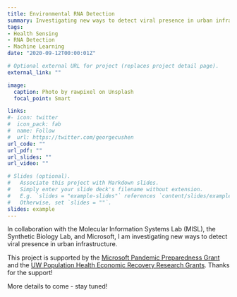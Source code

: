 ```yaml
---
title: Environmental RNA Detection
summary: Investigating new ways to detect viral presence in urban infrastructure.
tags:
- Health Sensing
- RNA Detection
- Machine Learning
date: "2020-09-12T00:00:01Z"

# Optional external URL for project (replaces project detail page).
external_link: ""

image:
  caption: Photo by rawpixel on Unsplash
  focal_point: Smart

links:
#- icon: twitter
#  icon_pack: fab
#  name: Follow
#  url: https://twitter.com/georgecushen
url_code: ""
url_pdf: ""
url_slides: ""
url_video: ""

# Slides (optional).
#   Associate this project with Markdown slides.
#   Simply enter your slide deck's filename without extension.
#   E.g. `slides = "example-slides"` references `content/slides/example-slides.md`.
#   Otherwise, set `slides = ""`.
slides: example
---
```


In collaboration with the Molecular Information Systems Lab (MISL), the Synthetic Biology Lab, and Microsoft, I am investigating new ways to detect viral presence in urban infrastructure.

This project is supported by the [Microsoft Pandemic Preparedness Grant](https://www.microsoft.com/en-us/research/collaboration/studies-in-pandemic-preparedness/) and the [UW Population Health Economic Recovery Research Grants](https://www.washington.edu/populationhealth/2020/06/16/initiative-announces-award-of-18-covid-19-economic-recovery-grants/).  Thanks for the support!

More details to come - stay tuned!
